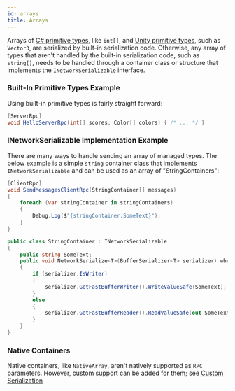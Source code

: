 ```yaml
---
id: arrays
title: Arrays
---
```


Arrays of [C# primitive types](cprimatives.md), like `int[]`, and [Unity primitive types](unity-primatives.md), such as `Vector3`, are serialized by built-in serialization code. Otherwise, any array of types that aren't handled by the built-in serialization code, such as `string[]`, needs to be handled through a container class or structure that implements the  [`INetworkSerializable`](inetworkserializable.md) interface.

### Built-In Primitive Types Example
Using built-in primitive types is fairly straight forward:
```csharp
[ServerRpc]
void HelloServerRpc(int[] scores, Color[] colors) { /* ... */ }
```

### INetworkSerializable Implementation Example
There are many ways to handle sending an array of managed types.
The below example is a simple `string` container class that implements `INetworkSerializable` and can be used as an array of "StringContainers":
```csharp
[ClientRpc]
void SendMessagesClientRpc(StringContainer[] messages) 
{ 
    foreach (var stringContainer in stringContainers)
    {
        Debug.Log($"{stringContainer.SomeText}");
    }
}

public class StringContainer : INetworkSerializable
{
    public string SomeText;
    public void NetworkSerialize<T>(BufferSerializer<T> serializer) where T : IReaderWriter
    {
        if (serializer.IsWriter)
        {
            serializer.GetFastBufferWriter().WriteValueSafe(SomeText);
        }
        else
        {
            serializer.GetFastBufferReader().ReadValueSafe(out SomeText);
        }
    }
}
```

### Native Containers

Native containers, like `NativeArray`, aren't natively supported as `RPC` parameters. However, custom support can be added for them; see [Custom Serialization](../custom-serialization.md)
